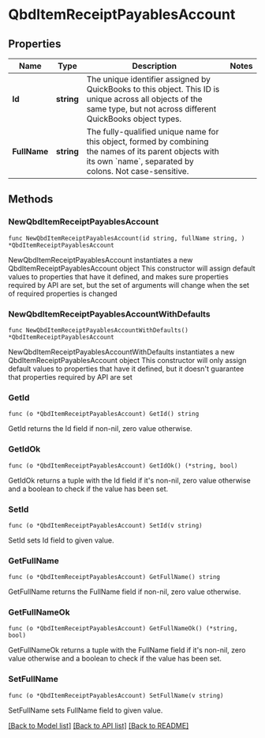 # QbdItemReceiptPayablesAccount

## Properties

Name | Type | Description | Notes
------------ | ------------- | ------------- | -------------
**Id** | **string** | The unique identifier assigned by QuickBooks to this object. This ID is unique across all objects of the same type, but not across different QuickBooks object types. | 
**FullName** | **string** | The fully-qualified unique name for this object, formed by combining the names of its parent objects with its own &#x60;name&#x60;, separated by colons. Not case-sensitive. | 

## Methods

### NewQbdItemReceiptPayablesAccount

`func NewQbdItemReceiptPayablesAccount(id string, fullName string, ) *QbdItemReceiptPayablesAccount`

NewQbdItemReceiptPayablesAccount instantiates a new QbdItemReceiptPayablesAccount object
This constructor will assign default values to properties that have it defined,
and makes sure properties required by API are set, but the set of arguments
will change when the set of required properties is changed

### NewQbdItemReceiptPayablesAccountWithDefaults

`func NewQbdItemReceiptPayablesAccountWithDefaults() *QbdItemReceiptPayablesAccount`

NewQbdItemReceiptPayablesAccountWithDefaults instantiates a new QbdItemReceiptPayablesAccount object
This constructor will only assign default values to properties that have it defined,
but it doesn't guarantee that properties required by API are set

### GetId

`func (o *QbdItemReceiptPayablesAccount) GetId() string`

GetId returns the Id field if non-nil, zero value otherwise.

### GetIdOk

`func (o *QbdItemReceiptPayablesAccount) GetIdOk() (*string, bool)`

GetIdOk returns a tuple with the Id field if it's non-nil, zero value otherwise
and a boolean to check if the value has been set.

### SetId

`func (o *QbdItemReceiptPayablesAccount) SetId(v string)`

SetId sets Id field to given value.


### GetFullName

`func (o *QbdItemReceiptPayablesAccount) GetFullName() string`

GetFullName returns the FullName field if non-nil, zero value otherwise.

### GetFullNameOk

`func (o *QbdItemReceiptPayablesAccount) GetFullNameOk() (*string, bool)`

GetFullNameOk returns a tuple with the FullName field if it's non-nil, zero value otherwise
and a boolean to check if the value has been set.

### SetFullName

`func (o *QbdItemReceiptPayablesAccount) SetFullName(v string)`

SetFullName sets FullName field to given value.



[[Back to Model list]](../README.md#documentation-for-models) [[Back to API list]](../README.md#documentation-for-api-endpoints) [[Back to README]](../README.md)


